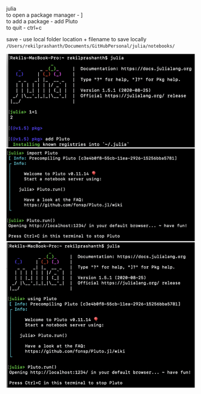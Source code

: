 julia    
to open a package manager - ]   
to add a package - add Pluto   
to quit - ctrl+c    

save - use local folder location + filename to save locally   
`/Users/rekilprashanth/Documents/GitHubPersonal/julia/notebooks/`

![Alt text](/img/julia1.png?raw=true "Julia")
![Alt text](/img/pluto1.png?raw=true "Pluto")
![Alt text](/img/ret.png?raw=true "Returning to work")
